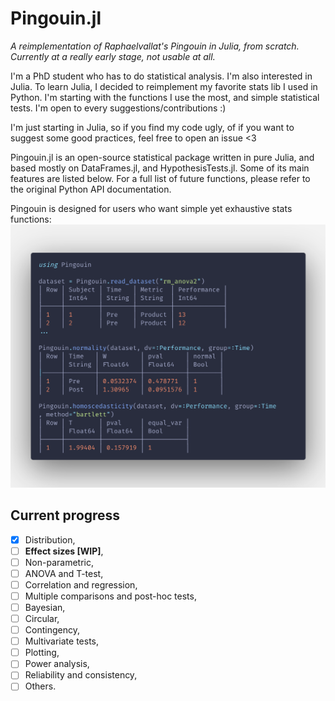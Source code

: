 # Pingouin.jl

*A reimplementation of Raphaelvallat's Pingouin in Julia, from scratch.
Currently at a really early stage, not usable at all.*

I'm a PhD student who has to do statistical analysis. I'm also interested in
Julia. To learn Julia, I decided to reimplement my favorite stats lib I used in
Python. I'm starting with the functions I use the most, and simple statistical
tests. I'm open to every suggestions/contributions :)

I'm just starting in Julia, so if you find my code ugly, of if you want to suggest
some good practices, feel free to open an issue <3

Pingouin.jl is an open-source statistical package written in pure Julia,
and based mostly on DataFrames.jl, and HypothesisTests.jl. Some of its main
features are listed below. For a full list of future functions, please refer
to the original Python API documentation.

Pingouin is designed for users who want simple yet exhaustive stats functions:
![sample code](code.png)

## Current progress

- [x] Distribution,
- [ ] **Effect sizes [WIP]**,
- [ ] Non-parametric,
- [ ] ANOVA and T-test,
- [ ] Correlation and regression,
- [ ] Multiple comparisons and post-hoc tests,
- [ ] Bayesian,
- [ ] Circular,
- [ ] Contingency,
- [ ] Multivariate tests,
- [ ] Plotting,
- [ ] Power analysis,
- [ ] Reliability and consistency,
- [ ] Others.
